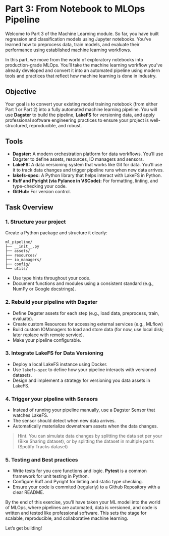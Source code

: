 # Part 3: From Notebook to MLOps Pipeline

Welcome to Part 3 of the Machine Learning module. So far, you have built regression and classification models using Jupyter notebooks. You've learned how to preprocess data, train models, and evaluate their performance using established machine learning workflows.

In this part, we move from the world of exploratory notebooks into production-grade MLOps. You’ll take the machine learning workflow you've already developed and convert it into an automated pipeline using modern tools and practices that reflect how machine learning is done in industry.

## Objective

Your goal is to convert your existing model training notebook (from either Part 1 or Part 2) into a fully automated machine learning pipeline. You will use **Dagster** to build the pipeline, **LakeFS** for versioning data, and apply professional software engineering practices to ensure your project is well-structured, reproducible, and robust.

## Tools

* **Dagster:** A modern orchestration platform for data workflows. You’ll use Dagster to define assets, resources, IO managers and sensors.
* **LakeFS:** A data versioning system that works like Git for data. You’ll use it to track data changes and trigger pipeline runs when new data arrives.
* **lakefs-spec:** A Python library that helps interact with LakeFS in Python.
* **Ruff and Pyright (via Pylance in VSCode):** For formatting, linting, and type-checking your code.
* **GitHub:** For version control.

## Task Overview


### 1. Structure your project

Create a Python package and structure it clearly:

```
ml_pipeline/
├── __init__.py
├── assets/
├── resources/
├── io_managers/
├── config/
└── utils/
```

* Use type hints throughout your code.
* Document functions and modules using a consistent standard (e.g., NumPy or Google docstrings).

### 2. Rebuild your pipeline with Dagster

* Define Dagster assets for each step (e.g., load data, preprocess, train, evaluate).
* Create custom Resources for accessing external services (e.g., MLflow)
* Build custom IOManagers to load and store data (for now, use local disk; later replace with remote service).
* Make your pipeline configurable.

### 3. Integrate LakeFS for Data Versioning

* Deploy a local LakeFS instance using Docker.
* Use `lakefs-spec` to define how your pipeline interacts with versioned datasets.
* Design and implement a strategy for versioning you data assets in LakeFS.

### 4. Trigger your pipeline with Sensors

* Instead of running your pipeline manually, use a Dagster Sensor that watches LakeFS.
* The sensor should detect when new data arrives.
* Automatically materialize downstream assets when the data changes.

> Hint. You can simulate data changes by splitting the data set per your (Bike Sharing dataset), or by splitting the dataset in multiple parts (Spotify Tracks dataset)

### 5. Testing and Best practices

* Write tests for you core functions and logic. **Pytest** is a common framework for unit testing in Python.
* Configure Ruff and Pyright for linting and static type checking.
* Ensure your code is commited (regularly) to a Github Repository with a clear README.

By the end of this exercise, you'll have taken your ML model into the world of MLOps, where pipelines are automated, data is versioned, and code is written and tested like professional software. This sets the stage for scalable, reproducible, and collaborative machine learning.

Let’s get building!